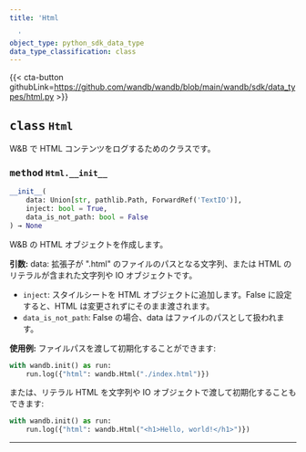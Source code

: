 ```yaml
---
title: 'Html

  '
object_type: python_sdk_data_type
data_type_classification: class
---
```


{{< cta-button githubLink=https://github.com/wandb/wandb/blob/main/wandb/sdk/data_types/html.py >}}




## <kbd>class</kbd> `Html`
W&B で HTML コンテンツをログするためのクラスです。

### <kbd>method</kbd> `Html.__init__`

```python
__init__(
    data: Union[str, pathlib.Path, ForwardRef('TextIO')],
    inject: bool = True,
    data_is_not_path: bool = False
) → None
```

W&B の HTML オブジェクトを作成します。



**引数:**
  data:  拡張子が ".html" のファイルのパスとなる文字列、または HTML のリテラルが含まれた文字列や IO オブジェクトです。
 - `inject`:  スタイルシートを HTML オブジェクトに追加します。False に設定すると、HTML は変更されずにそのまま渡されます。
 - `data_is_not_path`:  False の場合、data はファイルのパスとして扱われます。



**使用例:**
 ファイルパスを渡して初期化することができます:

```python
with wandb.init() as run:
    run.log({"html": wandb.Html("./index.html")})
```

または、リテラル HTML を文字列や IO オブジェクトで渡して初期化することもできます:

```python
with wandb.init() as run:
    run.log({"html": wandb.Html("<h1>Hello, world!</h1>")})
```




---
